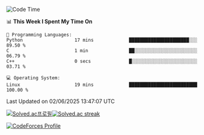 
<!--START_SECTION:waka-->
![Code Time](http://img.shields.io/badge/Code%20Time-3%2C893%20hrs%2050%20mins-blue)

📊 **This Week I Spent My Time On** 

```text
💬 Programming Languages: 
Python                   17 mins             ██████████████████████░░░   89.50 % 
C                        1 min               ██░░░░░░░░░░░░░░░░░░░░░░░   06.79 % 
C++                      0 secs              █░░░░░░░░░░░░░░░░░░░░░░░░   03.71 % 

💻 Operating System: 
Linux                    19 mins             █████████████████████████   100.00 % 
```


 Last Updated on 02/06/2025 13:47:07 UTC
<!--END_SECTION:waka-->


[![Solved.ac프로필](http://mazassumnida.wtf/api/generate_badge?boj=hckim96)](https://solved.ac/hckim96)[![Solved.ac streak](http://mazandi.herokuapp.com/api?handle=hckim96&theme=dark)](https://solved.ac/hckim96)


[![CodeForces Profile](https://cf.leed.at?id=hckim96)](https://codeforces.com/profile/hckim96)

